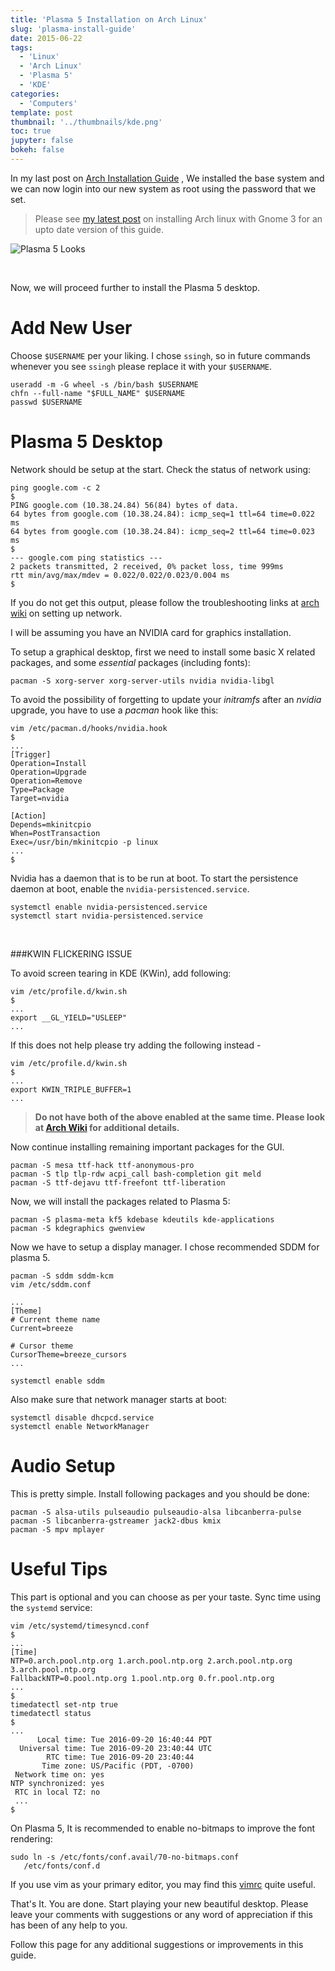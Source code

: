```yaml
---
title: 'Plasma 5 Installation on Arch Linux'
slug: 'plasma-install-guide'
date: 2015-06-22
tags:
  - 'Linux'
  - 'Arch Linux'
  - 'Plasma 5'
  - 'KDE'
categories:
  - 'Computers'
template: post
thumbnail: '../thumbnails/kde.png'
toc: true
jupyter: false
bokeh: false
---
```


In my last post on
[Arch Installation Guide](/arch-install) , We
installed the base system and we can now login into our new system as
root using the password that we set.

> Please see [my latest post](/complete-setup-arch-gnome) on installing Arch linux with Gnome 3 for an upto date version of this guide.

![Plasma 5 Looks](https://res.cloudinary.com/sadanandsingh/image/upload/v1545502051/project/arch-plasma.jpg)

<br>

Now, we will proceed further to install the Plasma 5 desktop.

# Add New User

Choose `$USERNAME` per your liking. I chose `ssingh`, so in future commands
whenever you see `ssingh` please replace it with your `$USERNAME`.

```terminal
useradd -m -G wheel -s /bin/bash $USERNAME
chfn --full-name "$FULL_NAME" $USERNAME
passwd $USERNAME
```

# Plasma 5 Desktop

Network should be setup at the start. Check the status of network using:

```terminal
ping google.com -c 2
$
PING google.com (10.38.24.84) 56(84) bytes of data.
64 bytes from google.com (10.38.24.84): icmp_seq=1 ttl=64 time=0.022 ms
64 bytes from google.com (10.38.24.84): icmp_seq=2 ttl=64 time=0.023 ms
$
--- google.com ping statistics ---
2 packets transmitted, 2 received, 0% packet loss, time 999ms
rtt min/avg/max/mdev = 0.022/0.022/0.023/0.004 ms
$
```

If you do not get this output, please follow the troubleshooting links
at [arch wiki](https://wiki.archlinux.org/index.php/systemd-networkd) on
setting up network.

I will be assuming you have an NVIDIA card for graphics installation.

To setup a graphical desktop, first we need to install some basic X
related packages, and some _essential_ packages (including fonts):

```terminal
pacman -S xorg-server xorg-server-utils nvidia nvidia-libgl
```

To avoid the possibility of forgetting to update your _initramfs_ after an
_nvidia_ upgrade, you have to use a _pacman_ hook like this:

```terminal
vim /etc/pacman.d/hooks/nvidia.hook
$
...
[Trigger]
Operation=Install
Operation=Upgrade
Operation=Remove
Type=Package
Target=nvidia

[Action]
Depends=mkinitcpio
When=PostTransaction
Exec=/usr/bin/mkinitcpio -p linux
...
$
```

Nvidia has a daemon that is to be run at boot. To start the persistence
daemon at boot, enable the `nvidia-persistenced.service`.

```terminal
systemctl enable nvidia-persistenced.service
systemctl start nvidia-persistenced.service
```

<br>

###KWIN FLICKERING ISSUE

To avoid screen tearing in KDE (KWin), add following:

```terminal
vim /etc/profile.d/kwin.sh
$
...
export __GL_YIELD="USLEEP"
...
```

If this does not help please try adding the following instead -

```terminal
vim /etc/profile.d/kwin.sh
$
...
export KWIN_TRIPLE_BUFFER=1
...
```

> **Do not have both of the above enabled at the same time. Please look at [Arch Wiki](https://wiki.archlinux.org/index.php/NVIDIA/Troubleshooting) for additional details.**

Now continue installing remaining important packages for the GUI.

```terminal
pacman -S mesa ttf-hack ttf-anonymous-pro
pacman -S tlp tlp-rdw acpi_call bash-completion git meld
pacman -S ttf-dejavu ttf-freefont ttf-liberation
```

Now, we will install the packages related to Plasma 5:

```terminal
pacman -S plasma-meta kf5 kdebase kdeutils kde-applications
pacman -S kdegraphics gwenview
```

Now we have to setup a display manager. I chose recommended SDDM for
plasma 5.

```terminal
pacman -S sddm sddm-kcm
vim /etc/sddm.conf

...
[Theme]
# Current theme name
Current=breeze

# Cursor theme
CursorTheme=breeze_cursors
...

systemctl enable sddm
```

Also make sure that network manager starts at boot:

```terminal
systemctl disable dhcpcd.service
systemctl enable NetworkManager
```

# Audio Setup

This is pretty simple. Install following packages and you should be
done:

```terminal
pacman -S alsa-utils pulseaudio pulseaudio-alsa libcanberra-pulse
pacman -S libcanberra-gstreamer jack2-dbus kmix
pacman -S mpv mplayer
```

# Useful Tips

This part is optional and you can choose as per your taste. Sync time
using the `systemd` service:

```terminal
vim /etc/systemd/timesyncd.conf
$
...
[Time]
NTP=0.arch.pool.ntp.org 1.arch.pool.ntp.org 2.arch.pool.ntp.org 3.arch.pool.ntp.org
FallbackNTP=0.pool.ntp.org 1.pool.ntp.org 0.fr.pool.ntp.org
...
$
timedatectl set-ntp true
timedatectl status
$
...
      Local time: Tue 2016-09-20 16:40:44 PDT
  Universal time: Tue 2016-09-20 23:40:44 UTC
        RTC time: Tue 2016-09-20 23:40:44
       Time zone: US/Pacific (PDT, -0700)
 Network time on: yes
NTP synchronized: yes
 RTC in local TZ: no
 ...
$
```

On Plasma 5, It is recommended to enable no-bitmaps to improve the font
rendering:

```terminal
sudo ln -s /etc/fonts/conf.avail/70-no-bitmaps.conf
   /etc/fonts/conf.d
```

If you use vim as your primary editor, you may find
this [vimrc](https://github.com/amix/vimrc) quite useful.

That's It. You are done. Start playing your new beautiful desktop.
Please leave your comments with suggestions or any word of appreciation
if this has been of any help to you.

Follow this page for any additional suggestions or improvements in this
guide.
